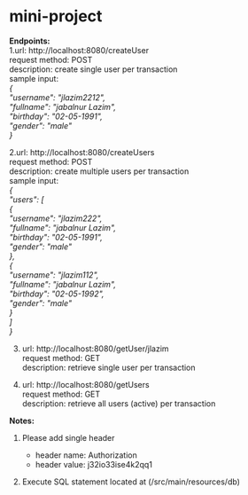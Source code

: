 # mini-project

**Endpoints:**<br/>
1.url: http://localhost:8080/createUser<br/>
  request method: POST<br/>
  description: create single user per transaction<br/>
  sample input: <br/>
    *{<br/>
      "username": "jlazim2212",<br/>
      "fullname": "jabalnur Lazim",<br/>
      "birthday": "02-05-1991",<br/>
      "gender": "male"<br/>
    }<br/>*

2.url: http://localhost:8080/createUsers<br/>
  request method: POST<br/>
  description: create multiple users per transaction<br/>
  sample input: <br/>
    *{<br/>
      "users": [<br/>
        {<br/>
          "username": "jlazim222",<br/>
          "fullname": "jabalnur Lazim",<br/>
          "birthday": "02-05-1991",<br/>
          "gender": "male"<br/>
        },<br/>
        {<br/>
          "username": "jlazim112",<br/>
          "fullname": "jabalnur Lazim",<br/>
          "birthday": "02-05-1992",<br/>
          "gender": "male"<br/>
        }<br/>
      ]<br/>
    }*<br/>

3. url: http://localhost:8080/getUser/jlazim<br/>
   request method: GET<br/>
   description: retrieve single user per transaction<br/>
   
4. url: http://localhost:8080/getUsers<br/>
   request method: GET<br/>
   description: retrieve all users (active) per transaction<br/>

**Notes:** <br/>
1. Please add single header<br/>
    - header name: Authorization<br/>
    - header value: j32io33ise4k2qq1<br/>

2. Execute SQL statement located at (/src/main/resources/db)<br/>
    
